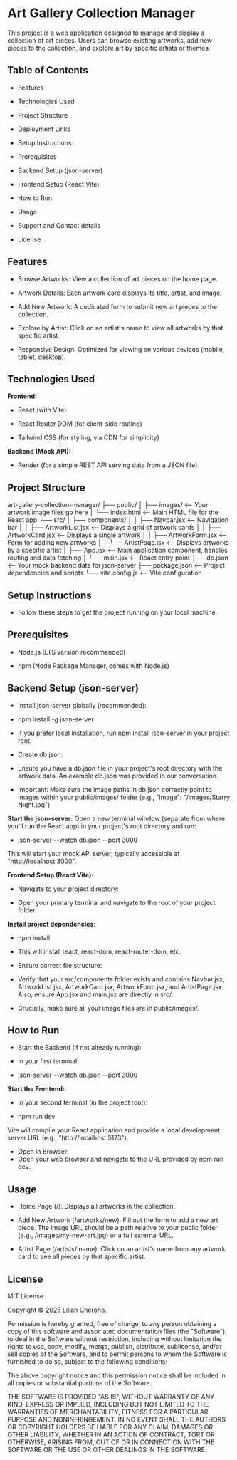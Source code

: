 # Art Gallery Collection Manager

This project is a web application designed to manage and display a collection of art pieces. Users can browse existing artworks, add new pieces to the collection, and explore art by specific artists or themes.

## Table of Contents

- Features

- Technologies Used

- Project Structure

- Deployment Links

- Setup Instructions

- Prerequisites

- Backend Setup (json-server)

- Frontend Setup (React Vite)

- How to Run

- Usage

- Support and Contact details

- License

## Features

- Browse Artworks: View a collection of art pieces on the home page.

- Artwork Details: Each artwork card displays its title, artist, and image.

- Add New Artwork: A dedicated form to submit new art pieces to the collection.

- Explore by Artist: Click on an artist's name to view all artworks by that specific artist.

- Responsive Design: Optimized for viewing on various devices (mobile, tablet, desktop).

## Technologies Used

**Frontend:**

- React (with Vite)

- React Router DOM (for client-side routing)

- Tailwind CSS (for styling, via CDN for simplicity)

**Backend (Mock API):**

- Render (for a simple REST API serving data from a JSON file)

## Project Structure

art-gallery-collection-manager/
├── public/
│   ├── images/         <-- Your artwork image files go here
│   └── index.html      <-- Main HTML file for the React app
├── src/
│   ├── components/
│   │   ├── Navbar.jsx      <-- Navigation bar
│   │   ├── ArtworkList.jsx <-- Displays a grid of artwork cards
│   │   ├── ArtworkCard.jsx <-- Displays a single artwork
│   │   ├── ArtworkForm.jsx <-- Form for adding new artworks
│   │   └── ArtistPage.jsx  <-- Displays artworks by a specific artist
│   ├── App.jsx           <-- Main application component, handles routing and data fetching
│   └── main.jsx          <-- React entry point
├── db.json             <-- Your mock backend data for json-server
├── package.json        <-- Project dependencies and scripts
└── vite.config.js      <-- Vite configuration


## Setup Instructions

- Follow these steps to get the project running on your local machine.

## Prerequisites

- Node.js (LTS version recommended)

- npm (Node Package Manager, comes with Node.js)

## Backend Setup (json-server)

- Install json-server globally (recommended):

- npm install -g json-server

- If you prefer local installation, run npm install json-server in your project root.

- Create db.json:
- Ensure you have a db.json file in your project's root directory with the artwork data. An example db.json was provided in our conversation.
- Important: Make sure the image paths in db.json correctly point to images within your public/images/ folder (e.g., "image": "/images/Starry Night.jpg").

**Start the json-server:**
Open a new terminal window (separate from where you'll run the React app) in your project's root directory and run:

- json-server --watch db.json --port 3000

This will start your mock API server, typically accessible at "http://localhost:3000".

**Frontend Setup (React Vite):**

- Navigate to your project directory:

- Open your primary terminal and navigate to the root of your project folder.

**Install project dependencies:**

- npm install

- This will install react, react-dom, react-router-dom, etc.

- Ensure correct file structure:
- Verify that your src/components folder exists and contains Navbar.jsx, ArtworkList.jsx, ArtworkCard.jsx, ArtworkForm.jsx, and ArtistPage.jsx. Also, ensure App.jsx and main.jsx are directly in src/.
- Crucially, make sure all your image files are in public/images/.

## How to Run

- Start the Backend (if not already running):
- In your first terminal:

- json-server --watch db.json --port 3000

**Start the Frontend:**

- In your second terminal (in the project root):

- npm run dev

Vite will compile your React application and provide a local development server URL (e.g., "http://localhost:5173").

- Open in Browser:
- Open your web browser and navigate to the URL provided by npm run dev.

## Usage

- Home Page (/): Displays all artworks in the collection.

- Add New Artwork (/artworks/new): Fill out the form to add a new art piece. The image URL should be a path relative to your public folder (e.g., /images/my-new-art.jpg) or a full external URL.

- Artist Page (/artists/:name): Click on an artist's name from any artwork card to see all pieces by that specific artist.



## License

MIT License

Copyright &copy; 2025 Lilian Cherono.

Permission is hereby granted, free of charge, to any person obtaining a copy of this software and associated documentation files (the "Software"), to deal in the Software without restriction, including without limitation the rights to use, copy, modify, merge, publish, distribute, sublicense, and/or sell copies of the Software, and to permit persons to whom the Software is furnished to do so, subject to the following conditions:

The above copyright notice and this permission notice shall be included in all copies or substantial portions of the Software.

THE SOFTWARE IS PROVIDED "AS IS", WITHOUT WARRANTY OF ANY KIND, EXPRESS OR IMPLIED, INCLUDING BUT NOT LIMITED TO THE WARRANTIES OF MERCHANTABILITY, FITNESS FOR A PARTICULAR PURPOSE AND NONINFRINGEMENT. IN NO EVENT SHALL THE AUTHORS OR COPYRIGHT HOLDERS BE LIABLE FOR ANY CLAIM, DAMAGES OR OTHER LIABILITY, WHETHER IN AN ACTION OF CONTRACT, TORT OR OTHERWISE, ARISING FROM, OUT OF OR IN CONNECTION WITH THE SOFTWARE OR THE USE OR OTHER DEALINGS IN THE SOFTWARE.